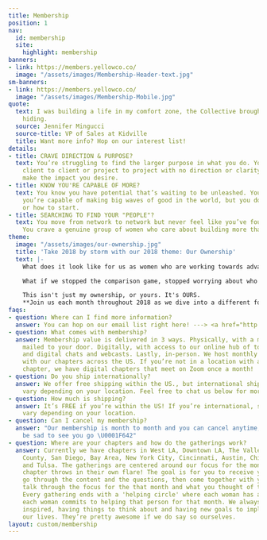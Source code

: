 ```yaml
---
title: Membership
position: 1
nav:
  id: membership
  site:
    highlight: membership
banners:
- link: https://members.yellowco.co/
  image: "/assets/images/Membership-Header-text.jpg"
sm-banners:
- link: https://members.yellowco.co/
  image: "/assets/images/Membership-Mobile.jpg"
quote:
  text: I was building a life in my comfort zone, the Collective brought me out of
    hiding.
  source: Jennifer Mingucci
  source-title: VP of Sales at Kidville
  title: Want more info? Hop on our interest list!
details:
- title: CRAVE DIRECTION & PURPOSE?
  text: You’re struggling to find the larger purpose in what you do. You move from
    client to client or project to project with no direction or clarity on how to
    make the impact you desire.
- title: KNOW YOU'RE CAPABLE OF MORE?
  text: You know you have potential that’s waiting to be unleashed. You know that
    you’re capable of making big waves of good in the world, but you don’t know where
    or how to start.
- title: SEARCHING TO FIND YOUR "PEOPLE"?
  text: You move from network to network but never feel like you’ve found your place.
    You crave a genuine group of women who care about building more than just a career.
theme:
  image: "/assets/images/our-ownership.jpg"
  title: 'Take 2018 by storm with our 2018 theme: Our Ownership'
  text: |-
    What does it look like for us as women who are working towards advancing good in the world to OWN who we are, our stories and the issues we see happening all around us? What does it look like when we STOP longing for what we don't have, and start owning what we DO have in front of us? What if we stopped denying our passion, our art, and started acknowledging it and giving it room in our lives?

    What if we stopped the comparison game, stopped worrying about who is better and started to OWN who we are as unique, individual women working to make the world a better place? What if we took ownership, together, of the issues our world is facing and come together to make a change?

    This isn't just my ownership, or yours. It's OURS.
    **Join us each month throughout 2018 as we dive into a different focus of ownership, all empowering you to take ownership of your life, who you were meant to be and your personal impact on the world.**
faqs:
- question: Where can I find more information?
  answer: You can hop on our email list right here! ---> <a href="http://eepurl.com/bEZbaH">http://eepurl.com/bEZbaH</a>
- question: What comes with membership?
  answer: Membership value is delivered in 3 ways. Physically, with a monthly packet
    mailed to your door. Digitally, with access to our online hub of tools, resources
    and digital chats and webcasts. Lastly, in-person. We host monthly in-person gatherings
    with our chapters across the US. If you’re not in a location with an in-person
    chapter, we have digital chapters that meet on Zoom once a month!
- question: Do you ship internationally?
  answer: We offer free shipping within the US., but international shipping prices
    vary depending on your location. Feel free to chat us below for more info!
- question: How much is shipping?
  answer: It’s FREE if you’re within the US! If you’re international, shipping prices
    vary depending on your location.
- question: Can I cancel my membership?
  answer: "Our membership is month to month and you can cancel anytime, although we’d
    be sad to see you go \U0001F642"
- question: Where are your chapters and how do the gatherings work?
  answer: Currently we have chapters in West LA, Downtown LA, The Valley LA, Orange
    County, San Diego, Bay Area, New York City, Cincinnati, Austin, Chicago, Denver
    and Tulsa. The gatherings are centered around our focus for the month, but each
    chapter throws in their own flare! The goal is for you to receive your periodical,
    go through the content and the questions, then come together with your group and
    talk through the focus for the that month and what you thought of the periodical.
    Every gathering ends with a 'helping circle' where each woman has an ask, and
    each woman commits to helping that person for that month. We always leave feeling
    inspired, having things to think about and having new goals to implement into
    our lives. They’re pretty awesome if we do say so ourselves.
layout: custom/membership
---
```


